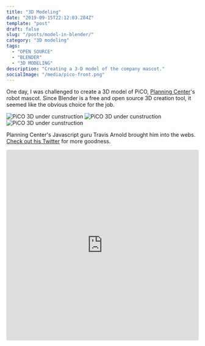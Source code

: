 ```yaml
---
title: "3D Modeling"
date: "2019-09-15T22:12:03.284Z"
template: "post"
draft: false
slug: "/posts/model-in-blender/"
category: "3D modeling"
tags:
  - "OPEN SOURCE"
  - "BLENDER"
  - "3D MODELING"
description: "Creating a 3-D model of the company mascot."
socialImage: "/media/pico-front.png"
---
```


One day, I was challenged to create a 3D model of PiCO, <a href="https://planning.center">Planning Center</a>'s robot mascot. Since Blender is a free and open source 3D creation tool, it seemed like the obvious choice for the job.



![PiCO 3D under cunstruction](/pico-blender-1.png)
![PiCO 3D under cunstruction](/pico-blender-2.png)
![PiCO 3D under cunstruction](/pico-blender-3.png)

Planning Center's Javascript guru Travis Arnold brought him into the webs. <a href="https://twitter.com/souporserious">Check out his Twitter</a> for more goodness.

<iframe src="https://codesandbox.io/embed/pico-threejs-v0wk9?fontsize=14" title="pico threejs" allow="geolocation; microphone; camera; midi; vr; accelerometer; gyroscope; payment; ambient-light-sensor; encrypted-media; usb" style="display: flex; width:100%; height:500px; border:0; border-radius: 4px; overflow:hidden;" sandbox="allow-modals allow-forms allow-popups allow-scripts allow-same-origin"></iframe>